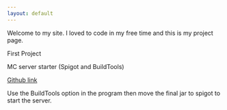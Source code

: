 ```yaml
---
layout: default
---
```


Welcome to my site.
I loved to code in my free time and this is my project page.

First Project

MC server starter (Spigot and BuildTools)

[Github link](https://github.com/mickeydarrenlau/MC_Server_Starter)

Use the BuildTools option in the program then move the final jar to spigot to start the server.
